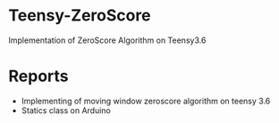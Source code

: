 # Teensy-ZeroScore
Implementation of ZeroScore Algorithm on Teensy3.6

# Reports
- Implementing of moving window zeroscore algorithm on teensy 3.6 
- Statics class on Arduino

